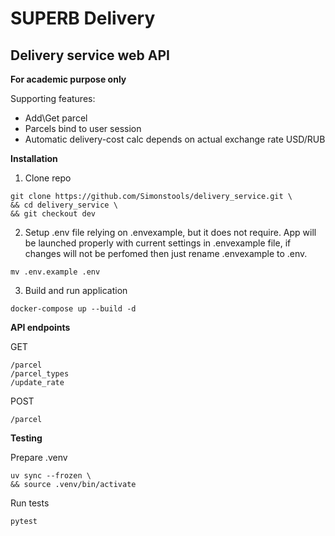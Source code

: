 # SUPERB Delivery

## Delivery service web API
**For academic purpose only**

Supporting features:
- Add\Get parcel
- Parcels bind to user session
- Automatic delivery-cost calc depends on actual exchange rate USD/RUB

**Installation**
1. Clone repo
```commandline
git clone https://github.com/Simonstools/delivery_service.git \
&& cd delivery_service \
&& git checkout dev
```
2. Setup .env file relying on .envexample, but it does not require. App will be launched properly with current settings in .envexample file, if changes will not be perfomed then just rename .envexample to .env.
```commandline
mv .env.example .env
```
3. Build and run application
```commandline
docker-compose up --build -d
```

**API endpoints**

GET
```
/parcel
/parcel_types
/update_rate
```

POST
```
/parcel
```

**Testing**

Prepare .venv
```commandline
uv sync --frozen \
&& source .venv/bin/activate
```
Run tests
```commandline
pytest
```
